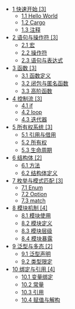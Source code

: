 
- [1 快速开始 [3]](/01~语法基础/快速开始/README.md)
  - [1.1 Hello World](/01~语法基础/快速开始/Hello%20World.md)
  - [1.2 Cargo](/01~语法基础/快速开始/Cargo.md)
  - [1.3 注释](/01~语法基础/快速开始/注释.md)
- [2 语句与操作符 [3]](/01~语法基础/语句与操作符/README.md)
  - [2.1 宏](/01~语法基础/语句与操作符/宏.md)
  - [2.2 操作符](/01~语法基础/语句与操作符/操作符.md)
  - [2.3 语句与表达式](/01~语法基础/语句与操作符/语句与表达式.md)
- [3 函数 [3]](/01~语法基础/函数/README.md)
  - [3.1 函数定义](/01~语法基础/函数/函数定义.md)
  - [3.2 闭包与匿名函数](/01~语法基础/函数/闭包与匿名函数.md)
  - [3.3 高阶函数](/01~语法基础/函数/高阶函数.md)
- [4 控制流 [3]](/01~语法基础/控制流/README.md)
  - [4.1 if](/01~语法基础/控制流/if.md)
  - [4.2 loop](/01~语法基础/控制流/loop.md)
  - [4.3 迭代器](/01~语法基础/控制流/迭代器.md)
- [5 所有权系统 [3]](/01~语法基础/所有权系统/README.md)
  - [5.1 引用与借用](/01~语法基础/所有权系统/引用与借用.md)
  - [5.2 所有权](/01~语法基础/所有权系统/所有权.md)
  - [5.3 生命周期](/01~语法基础/所有权系统/生命周期.md)
- [6 结构体 [2]](/01~语法基础/结构体/README.md)
  - [6.1 方法](/01~语法基础/结构体/方法.md)
  - [6.2 结构体定义](/01~语法基础/结构体/结构体定义.md)
- [7 枚举与模式匹配 [3]](/01~语法基础/枚举与模式匹配/README.md)
  - [7.1 Enum](/01~语法基础/枚举与模式匹配/Enum.md)
  - [7.2 Option](/01~语法基础/枚举与模式匹配/Option.md)
  - [7.3 match](/01~语法基础/枚举与模式匹配/match.md)
- [8 模块机制 [4]](/01~语法基础/模块机制/README.md)
  - [8.1 模块使用](/01~语法基础/模块机制/模块使用.md)
  - [8.2 模块定义](/01~语法基础/模块机制/模块定义.md)
  - [8.3 模块层级](/01~语法基础/模块机制/模块层级.md)
  - [8.4 模块暴露](/01~语法基础/模块机制/模块暴露.md)
- [9 泛型与多态 [2]](/01~语法基础/泛型与多态/README.md)
  - [9.1 泛型声明](/01~语法基础/泛型与多态/泛型声明.md)
  - [9.2 类型限定](/01~语法基础/泛型与多态/类型限定.md)
- [10 绑定与引用 [4]](/01~语法基础/绑定与引用/README.md)
  - [10.1 变量绑定](/01~语法基础/绑定与引用/变量绑定.md)
  - [10.2 常量](/01~语法基础/绑定与引用/常量.md)
  - [10.3 引用](/01~语法基础/绑定与引用/引用.md)
  - [10.4 赋值与解构](/01~语法基础/绑定与引用/赋值与解构.md)


